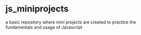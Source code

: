 # js_miniprojects
a basic repository where mini projects are created to practice the fundamentals and usage of Javascript
